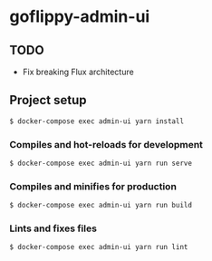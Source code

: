 # goflippy-admin-ui

## TODO

- Fix breaking Flux architecture

## Project setup

```bash
$ docker-compose exec admin-ui yarn install
```

### Compiles and hot-reloads for development

```bash
$ docker-compose exec admin-ui yarn run serve
```

### Compiles and minifies for production

```bash
$ docker-compose exec admin-ui yarn run build
```

### Lints and fixes files

```bash
$ docker-compose exec admin-ui yarn run lint
```
